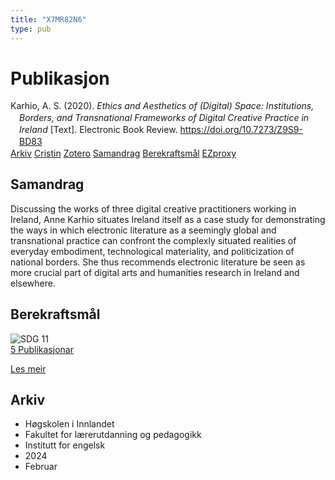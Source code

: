 ```yaml
---
title: "X7MR82N6"
type: pub
---
```

<h1>Publikasjon</h1>
<article id="csl-bib-container-X7MR82N6" class="csl-bib-container">
  <div class="csl-bib-body" style="line-height: 1.35; padding-left: 1em; text-indent:-1em;">
  <div class="csl-entry">Karhio, A. S. (2020). <i>Ethics and Aesthetics of (Digital) Space: Institutions, Borders, and Transnational Frameworks of Digital Creative Practice in Ireland</i> [Text]. Electronic Book Review. <a href="https://doi.org/10.7273/Z9S9-BD83">https://doi.org/10.7273/Z9S9-BD83</a></div>
</div>
  <div class="csl-bib-buttons">
    <a href="#taxonomy-article-X7MR82N6" class="csl-bib-button">Arkiv</a>
    <a href="https://app.cristin.no/results/show.jsf?id=2244102" alt="Cristin URL" class="csl-bib-button">Cristin</a>
    <a href="http://zotero.org/groups/5402882/items/X7MR82N6" alt="Zotero URL" class="csl-bib-button">Zotero</a>
    <a href="#abstract-article-X7MR82N6" class="csl-bib-button">Samandrag</a>
    <a href="#sdg-article-X7MR82N6" class="csl-bib-button">Berekraftsmål</a>
    <a href="http://ezproxy.inn.no/login?url=https://doi.org/10.7273/Z9S9-BD83" class="csl-bib-button">EZproxy</a>
  </div>
  <div id="csl-bib-meta-container-X7MR82N6"></div>
</article>
<div id="csl-bib-meta-X7MR82N6" class="csl-bib-meta">
  <article id="abstract-article-X7MR82N6" class="abstract-article">
    <h1>Samandrag</h1>
    Discussing the works of three digital creative practitioners working in Ireland, Anne Karhio situates Ireland itself as a case study for demonstrating the ways in which electronic literature as a seemingly global and transnational practice can confront the complexly situated realities of everyday embodiment, technological materiality, and politicization of national borders. She thus recommends electronic literature be seen as more crucial part of digital arts and humanities research in Ireland and elsewhere.
  </article>
  <article id="sdg-article-X7MR82N6" class="sdg-article">
    <h1>Berekraftsmål</h1>
    <div class="sdg-container"><div id="sdg11" class="sdg"> <img src="{{< params subfolder >}}images/sdg/sdg11_no.png" class="image" alt="SDG 11"> <div class="sdg-overlay"> <a href="{{< params subfolder >}}no/archive/?sdg=11#archive" class="sdg-publication-count"><span>5</span> Publikasjonar</a> <p><a href="NA" class="sdg-read-more">Les meir</a></p> </div> </div></div>
  </article>
  <article id="taxonomy-article-X7MR82N6" class="taxonomy-article">
    <h1>Arkiv</h1>
    <ul>
      <li>Høgskolen i Innlandet</li>
      <li>Fakultet for lærerutdanning og pedagogikk</li>
      <li>Institutt for engelsk</li>
      <li>2024</li>
      <li>Februar</li>
    </ul>
  </article>
</div>
